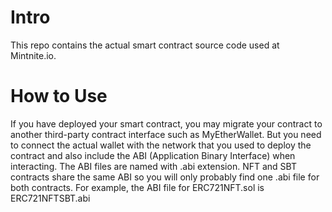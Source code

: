 # Intro
This repo contains the actual smart contract source code used at Mintnite.io.

# How to Use
If you have deployed your smart contract, you may migrate your contract to another third-party contract interface such as MyEtherWallet. But you need to connect the actual wallet with the network that you used to deploy the contract and also include the ABI (Application Binary Interface) when interacting. The ABI files are named with .abi extension. NFT and SBT contracts share the same ABI so you will only probably find one .abi file for both contracts. For example, the ABI file for ERC721NFT.sol is ERC721NFTSBT.abi
